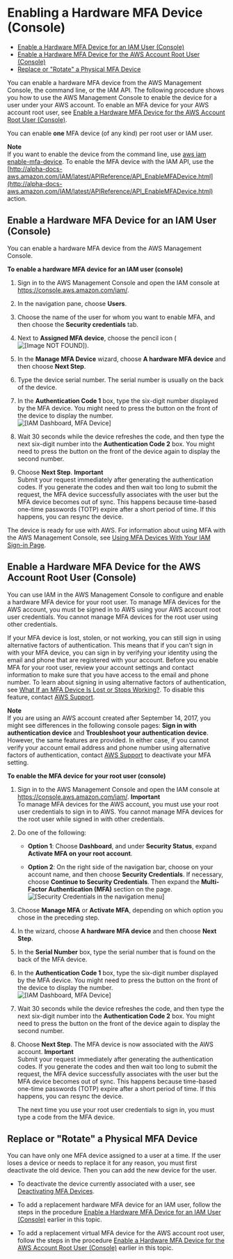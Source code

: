 # Enabling a Hardware MFA Device \(Console\)<a name="id_credentials_mfa_enable_physical"></a>


+ [Enable a Hardware MFA Device for an IAM User \(Console\)](#enable-hw-mfa-for-iam-user)
+ [Enable a Hardware MFA Device for the AWS Account Root User \(Console\)](#enable-hw-mfa-for-root)
+ [Replace or "Rotate" a Physical MFA Device](#replace-phys-mfa)

You can enable a hardware MFA device from the AWS Management Console, the command line, or the IAM API\. The following procedure shows you how to use the AWS Management Console to enable the device for a user under your AWS account\. To enable an MFA device for your AWS account root user, see [Enable a Hardware MFA Device for the AWS Account Root User \(Console\)](#enable-hw-mfa-for-root)\.

You can enable **one** MFA device \(of any kind\) per root user or IAM user\.

**Note**  
If you want to enable the device from the command line, use [aws iam enable\-mfa\-device](http://alpha-docs-aws.amazon.com/cli/latest/reference/iam/enable-mfa-device.html)\. To enable the MFA device with the IAM API, use the [http://alpha-docs-aws.amazon.com/IAM/latest/APIReference/API_EnableMFADevice.html](http://alpha-docs-aws.amazon.com/IAM/latest/APIReference/API_EnableMFADevice.html) action\. 

## Enable a Hardware MFA Device for an IAM User \(Console\)<a name="enable-hw-mfa-for-iam-user"></a>

 You can enable a hardware MFA device from the AWS Management Console\.

**To enable a hardware MFA device for an IAM user \(console\)**

1. Sign in to the AWS Management Console and open the IAM console at [https://console\.aws\.amazon\.com/iam/](https://console.aws.amazon.com/iam/)\.

1. In the navigation pane, choose **Users**\.

1. Choose the name of the user for whom you want to enable MFA, and then choose the **Security credentials** tab\.

1. Next to **Assigned MFA device**, choose the pencil icon \(![\[Image NOT FOUND\]](http://alpha-docs-aws.amazon.com/IAM/latest/UserGuide/images/pencil_edit_icon.png)\)\.

1. In the **Manage MFA Device** wizard, choose **A hardware MFA device** and then choose **Next Step**\.

1. Type the device serial number\. The serial number is usually on the back of the device\.

1. In the **Authentication Code 1** box, type the six\-digit number displayed by the MFA device\. You might need to press the button on the front of the device to display the number\.  
![\[IAM Dashboard, MFA Device\]](http://alpha-docs-aws.amazon.com/IAM/latest/UserGuide/images/MFADevice.png)

1. Wait 30 seconds while the device refreshes the code, and then type the next six\-digit number into the **Authentication Code 2** box\. You might need to press the button on the front of the device again to display the second number\.

1. Choose **Next Step**\.
**Important**  
Submit your request immediately after generating the authentication codes\. If you generate the codes and then wait too long to submit the request, the MFA device successfully associates with the user but the MFA device becomes out of sync\. This happens because time\-based one\-time passwords \(TOTP\) expire after a short period of time\. If this happens, you can resync the device\.

The device is ready for use with AWS\. For information about using MFA with the AWS Management Console, see [Using MFA Devices With Your IAM Sign\-in Page](console_sign-in-mfa.md)\.

## Enable a Hardware MFA Device for the AWS Account Root User \(Console\)<a name="enable-hw-mfa-for-root"></a>

You can use IAM in the AWS Management Console to configure and enable a hardware MFA device for your root user\. To manage MFA devices for the AWS account, you must be signed in to AWS using your AWS account root user credentials\. You cannot manage MFA devices for the root user using other credentials\.

If your MFA device is lost, stolen, or not working, you can still sign in using alternative factors of authentication\. This means that if you can't sign in with your MFA device, you can sign in by verifying your identity using the email and phone that are registered with your account\. Before you enable MFA for your root user, review your account settings and contact information to make sure that you have access to the email and phone number\. To learn about signing in using alternative factors of authentication, see [What If an MFA Device Is Lost or Stops Working?](id_credentials_mfa_lost-or-broken.md)\. To disable this feature, contact [AWS Support](https://console.aws.amazon.com/support/home#/)\.

**Note**  
If you are using an AWS account created after September 14, 2017, you might see differences in the following console pages: **Sign in with authentication device** and **Troubleshoot your authentication device**\. However, the same features are provided\. In either case, if you cannot verify your account email address and phone number using alternative factors of authentication, contact [AWS Support](https://aws.amazon.com/forms/aws-mfa-support) to deactivate your MFA setting\.

**To enable the MFA device for your root user \(console\)**

1. Sign in to the AWS Management Console and open the IAM console at [https://console\.aws\.amazon\.com/iam/](https://console.aws.amazon.com/iam/)\.
**Important**  
To manage MFA devices for the AWS account, you must use your root user credentials to sign in to AWS\. You cannot manage MFA devices for the root user while signed in with other credentials\.

1. Do one of the following:

   + **Option 1**: Choose **Dashboard**, and under **Security Status**, expand **Activate MFA on your root account**\. 

   + **Option 2**: On the right side of the navigation bar, choose on your account name, and then choose **Security Credentials**\. If necessary, choose **Continue to Security Credentials**\. Then expand the **Multi\-Factor Authentication \(MFA\)** section on the page\.  
![\[Security Credentials in the navigation menu\]](http://alpha-docs-aws.amazon.com/IAM/latest/UserGuide/images/security-credentials-root.shared.console.png)

1. Choose **Manage MFA** or **Activate MFA**, depending on which option you chose in the preceding step\.

1. In the wizard, choose **A hardware MFA device** and then choose **Next Step**\.

1. In the **Serial Number** box, type the serial number that is found on the back of the MFA device\.

1. In the **Authentication Code 1** box, type the six\-digit number displayed by the MFA device\. You might need to press the button on the front of the device to display the number\.  
![\[IAM Dashboard, MFA Device\]](http://alpha-docs-aws.amazon.com/IAM/latest/UserGuide/images/MFADevice.png)

1. Wait 30 seconds while the device refreshes the code, and then type the next six\-digit number into the **Authentication Code 2** box\. You might need to press the button on the front of the device again to display the second number\.

1. Choose **Next Step**\. The MFA device is now associated with the AWS account\.
**Important**  
Submit your request immediately after generating the authentication codes\. If you generate the codes and then wait too long to submit the request, the MFA device successfully associates with the user but the MFA device becomes out of sync\. This happens because time\-based one\-time passwords \(TOTP\) expire after a short period of time\. If this happens, you can resync the device\.

   The next time you use your root user credentials to sign in, you must type a code from the MFA device\.

## Replace or "Rotate" a Physical MFA Device<a name="replace-phys-mfa"></a>

You can have only one MFA device assigned to a user at a time\. If the user loses a device or needs to replace it for any reason, you must first deactivate the old device\. Then you can add the new device for the user\.

+ To deactivate the device currently associated with a user, see [Deactivating MFA Devices](id_credentials_mfa_disable.md)\.

+ To add a replacement hardware MFA device for an IAM user, follow the steps in the procedure [Enable a Hardware MFA Device for an IAM User \(Console\)](#enable-hw-mfa-for-iam-user) earlier in this topic\.

+ To add a replacement virtual MFA device for the AWS account root user, follow the steps in the procedure [Enable a Hardware MFA Device for the AWS Account Root User \(Console\)](#enable-hw-mfa-for-root) earlier in this topic\.